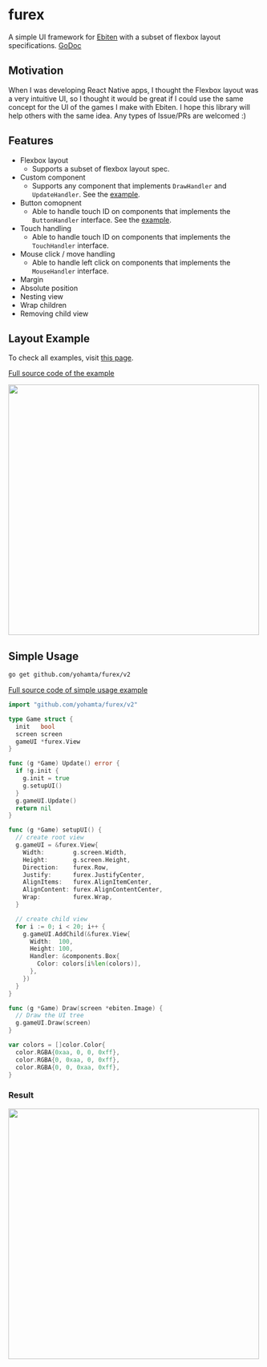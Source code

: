# furex

A simple UI framework for [Ebiten](https://ebiten.org/) with a subset of flexbox layout specifications.
[GoDoc](https://pkg.go.dev/github.com/yohamta/furex)

## Motivation

When I was developing React Native apps, I thought the Flexbox layout was a very intuitive UI, so I thought it would be great if I could use the same concept for the UI of the games I make with Ebiten. I hope this library will help others with the same idea. Any types of Issue/PRs are welcomed :)

## Features

- Flexbox layout
  - Supports a subset of flexbox layout spec.
- Custom component
  - Supports any component that implements `DrawHandler` and `UpdateHandler`. See the [example](https://github.com/yohamta/furex/blob/master/components/box.go).
- Button comopnent
  - Able to handle touch ID on components that implements the `ButtonHandler` interface. See the [example](https://github.com/yohamta/furex/blob/master/components/button.go).
- Touch handling
  - Able to handle touch ID on components that implements the `TouchHandler` interface. 
- Mouse click / move handling
  - Able to handle left click on components that implements the `MouseHandler` interface. 
- Margin
- Absolute position
- Nesting view
- Wrap children
- Removing child view

## Layout Example
To check all examples, visit [this page](https://github.com/yohamta/furex/tree/main/examples).

[Full source code of the example](https://github.com/yohamta/furex/blob/master/examples/nesting/main.go)

<image src="https://user-images.githubusercontent.com/1475839/165524288-53827304-731e-4f33-81cd-26bb6a42e0d4.png" width="500px" />

## Simple Usage

```sh
go get github.com/yohamta/furex/v2
```

[Full source code of simple usage example](https://github.com/yohamta/furex/blob/master/examples/wrap/main.go)

```go
import "github.com/yohamta/furex/v2"

type Game struct {
  init   bool
  screen screen
  gameUI *furex.View
}

func (g *Game) Update() error {
  if !g.init {
    g.init = true
    g.setupUI()
  }
  g.gameUI.Update()
  return nil
}

func (g *Game) setupUI() {
  // create root view
  g.gameUI = &furex.View{
    Width:        g.screen.Width,
    Height:       g.screen.Height,
    Direction:    furex.Row,
    Justify:      furex.JustifyCenter,
    AlignItems:   furex.AlignItemCenter,
    AlignContent: furex.AlignContentCenter,
    Wrap:         furex.Wrap,
  }

  // create child view
  for i := 0; i < 20; i++ {
    g.gameUI.AddChild(&furex.View{
      Width:  100,
      Height: 100,
      Handler: &components.Box{
        Color: colors[i%len(colors)],
      },
    })
  }
}

func (g *Game) Draw(screen *ebiten.Image) {
  // Draw the UI tree
  g.gameUI.Draw(screen)
}

var colors = []color.Color{
  color.RGBA{0xaa, 0, 0, 0xff},
  color.RGBA{0, 0xaa, 0, 0xff},
  color.RGBA{0, 0, 0xaa, 0xff},
}
```

### Result
<image src="https://user-images.githubusercontent.com/1475839/133445715-b94b8c7f-bcd3-4aef-b7a4-b58bbb29d556.png" width="500px" />

